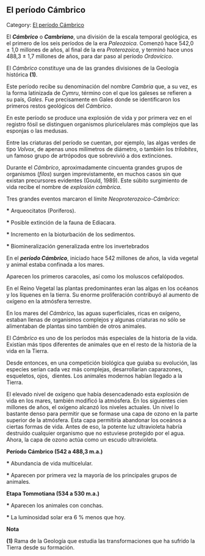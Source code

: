 ## El período Cámbrico

Category: [El período Cámbrico](http://descubrircorrientes.com.ar/2012/index.php/1504-geografia/3-geomorfologia/eras-geologicas/el-eon-fanerozoico/la-era-paleozoica/el-periodo-cambrico)

El **_Cámbrico_** o **_Cambriano_**, una división de la escala temporal geológica, es el primero de los seis períodos de la era _Paleozoica_. Comenzó hace 542,0 ± 1,0 millones de años, al final de la era _Proterozoica_, y terminó hace unos 488,3 ± 1,7 millones de años, para dar paso al período _Ordovícico_.

El _Cámbrico_ constituye una de las grandes divisiones de la Geología histórica **(1)**.

Este período recibe su denominación del nombre _Cambria_ que, a su vez, es la forma latinizada de _Cymru_, término con el que los galeses se refieren a su país, _Gales_. Fue precisamente en Gales donde se identificaron los primeros restos geológicos del _Cámbrico_.

En este período se produce una explosión de vida y por primera vez en el registro fósil se distinguen organismos pluricelulares más complejos que las esponjas o las medusas.

Entre las criaturas del período se cuentan, por ejemplo, las algas verdes de tipo _Volvox_, de apenas unos milímetros de diámetro, o también los _trilobites_, un famoso grupo de artrópodos que sobrevivió a dos extinciones.

Durante el _Cámbrico_, aproximadamente cincuenta grandes grupos de organismos (_filos_) surgen imprevistamente, en muchos casos sin que existan precursores evidentes (Gould, 1989). Este súbito surgimiento de vida recibe el nombre de _explosión cámbrica_.

Tres grandes eventos marcaron el límite _Neoproterozoico_\-_Cámbrico_:

**\*** Arqueocitatos (Poríferos).

**\*** Posible extinción de la fauna de Ediacara.

**\*** Incremento en la bioturbación de los sedimentos.

**\*** Biomineralización generalizada entre los invertebrados

En el **_período Cámbrico_**, iniciado hace 542 millones de años, la vida vegetal y animal estaba confinada a los mares.

Aparecen los primeros caracoles, así como los moluscos cefalópodos.

En el Reino Vegetal las plantas predominantes eran las algas en los océanos y los líquenes en la tierra. Su enorme proliferación contribuyó al aumento de oxígeno en la atmósfera terrestre.

En los mares del _Cámbrico_, las aguas superficiales, ricas en oxígeno, estaban llenas de organismos complejos y algunas criaturas no sólo se alimentaban de plantas sino también de otros animales.

El _Cámbrico_ es uno de los períodos más especiales de la historia de la vida. Existían más tipos diferentes de animales que en el resto de la historia de la vida en la Tierra.

Desde entonces, en una competición biológica que guiaba su evolución, las especies serían cada vez más complejas, desarrollarían caparazones, esqueletos, ojos,  dientes. Los animales modernos habían llegado a la Tierra.

El elevado nivel de oxígeno que había desencadenado esta explosión de vida en los mares, también modificó la atmósfera. En los siguientes cien millones de años, el oxígeno alcanzó los niveles actuales. Un nivel lo bastante denso para permitir que se formase una capa de ozono en la parte superior de la atmósfera. Esta capa permitiría abandonar los oceános a ciertas formas de vida. Antes de eso, la potente luz ultravioleta habría destruido cualquier organismo que no estuviese protegido por el agua. Ahora, la capa de ozono actúa como un escudo ultravioleta.

**Período Cámbrico (542 a 488,3 m.a.)**

**\*** Abundancia de vida multicelular.

**\*** Aparecen por primera vez la mayoría de los principales grupos de animales.

**Etapa Tommotiana (534 a 530 m.a.)**

**\*** Aparecen los animales con conchas.

**\*** La luminosidad solar era 6 % menos que hoy.

**Nota**

**(1)** Rama de la Geología que estudia las transformaciones que ha sufrido la Tierra desde su formación.